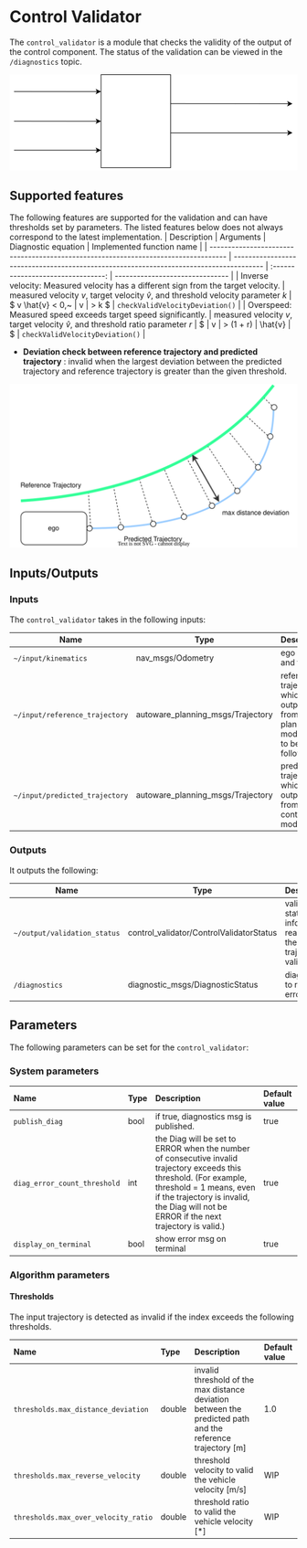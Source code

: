 # Control Validator

The `control_validator` is a module that checks the validity of the output of the control component. The status of the validation can be viewed in the `/diagnostics` topic.

![control_validator](./image/control_validator.drawio.svg)

## Supported features

The following features are supported for the validation and can have thresholds set by parameters.
The listed features below does not always correspond to the latest implementation.
| Description | Arguments | Diagnostic equation | Implemented function name |
| ---------------------------------------------------------------------------------- | -------------------------------------------------------------------------------------- | :--------------------------------: | ------------------------------- |
| Inverse velocity: Measured velocity has a different sign from the target velocity. | measured velocity $v$, target velocity $\hat{v}$, and threshold velocity parameter $k$ | $ v \hat{v} < 0,~ \| v \| > k $ | `checkValidVelocityDeviation()` |
| Overspeed: Measured speed exceeds target speed significantly. | measured velocity $v$, target velocity $\hat{v}$, and threshold ratio parameter $r$ | $ \| v \| > (1 + r) \| \hat{v} \| $ | `checkValidVelocityDeviation()` |

- **Deviation check between reference trajectory and predicted trajectory** : invalid when the largest deviation between the predicted trajectory and reference trajectory is greater than the given threshold.

![trajectory_deviation](./image/trajectory_deviation.drawio.svg)

## Inputs/Outputs

### Inputs

The `control_validator` takes in the following inputs:

| Name                           | Type                              | Description                                                                    |
| ------------------------------ | --------------------------------- | ------------------------------------------------------------------------------ |
| `~/input/kinematics`           | nav_msgs/Odometry                 | ego pose and twist                                                             |
| `~/input/reference_trajectory` | autoware_planning_msgs/Trajectory | reference trajectory which is outputted from planning module to to be followed |
| `~/input/predicted_trajectory` | autoware_planning_msgs/Trajectory | predicted trajectory which is outputted from control module                    |

### Outputs

It outputs the following:

| Name                         | Type                                     | Description                                                               |
| ---------------------------- | ---------------------------------------- | ------------------------------------------------------------------------- |
| `~/output/validation_status` | control_validator/ControlValidatorStatus | validator status to inform the reason why the trajectory is valid/invalid |
| `/diagnostics`               | diagnostic_msgs/DiagnosticStatus         | diagnostics to report errors                                              |

## Parameters

The following parameters can be set for the `control_validator`:

### System parameters

| Name                         | Type | Description                                                                                                                                                                                                                                | Default value |
| :--------------------------- | :--- | :----------------------------------------------------------------------------------------------------------------------------------------------------------------------------------------------------------------------------------------- | :------------ |
| `publish_diag`               | bool | if true, diagnostics msg is published.                                                                                                                                                                                                     | true          |
| `diag_error_count_threshold` | int  | the Diag will be set to ERROR when the number of consecutive invalid trajectory exceeds this threshold. (For example, threshold = 1 means, even if the trajectory is invalid, the Diag will not be ERROR if the next trajectory is valid.) | true          |
| `display_on_terminal`        | bool | show error msg on terminal                                                                                                                                                                                                                 | true          |

### Algorithm parameters

#### Thresholds

The input trajectory is detected as invalid if the index exceeds the following thresholds.

| Name                                 | Type   | Description                                                                                                 | Default value |
| :----------------------------------- | :----- | :---------------------------------------------------------------------------------------------------------- | :------------ |
| `thresholds.max_distance_deviation`  | double | invalid threshold of the max distance deviation between the predicted path and the reference trajectory [m] | 1.0           |
| `thresholds.max_reverse_velocity`    | double | threshold velocity to valid the vehicle velocity [m/s]                                                      | WIP           |
| `thresholds.max_over_velocity_ratio` | double | threshold ratio to valid the vehicle velocity [*]                                                           | WIP           |
